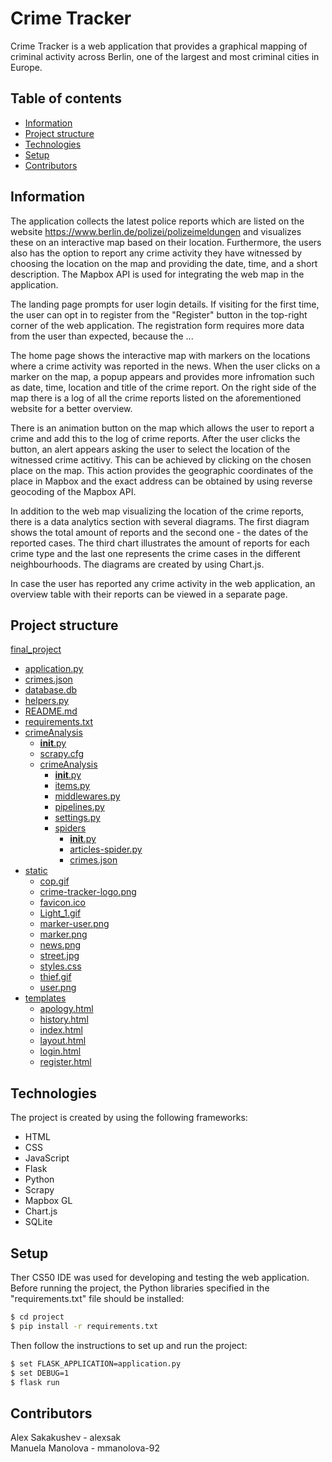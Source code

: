 # Crime Tracker

Crime Tracker is a web application that provides a graphical mapping of criminal activity across Berlin, one of the largest and most criminal cities in Europe.

## Table of contents
* [Information](#info)
* [Project structure](#projectstructure)
* [Technologies](#technologies)
* [Setup](#setup)
* [Contributors](#contributors)

## Information
The application collects the latest police reports which are listed on the website https://www.berlin.de/polizei/polizeimeldungen and visualizes these on an interactive map based on their location. Furthermore, the users also has the option to report any crime activity they have witnessed by choosing the location on the map and providing the date, time, and a short description. The Mapbox API is used for integrating the web map in the application.

The landing page prompts for user login details. If visiting for the first time, the user can opt in to register from the "Register" button in the top-right corner of the web application. The registration form requires more data from the user than expected, because the ...

The home page shows the interactive map with markers on the locations where a crime activity was reported in the news. When the user clicks on a marker on the map, a popup appears and provides more infromation such as date, time, location and title of the crime report. On the right side of the map there is a log of all the crime reports listed on the aforementioned website for a better overview.

There is an animation button on the map which allows the user to report a crime and add this to the log of crime reports. After the user clicks the button, an alert appears asking the user to select the location of the witnessed crime actitivy. This can be achieved by clicking on the chosen place on the map. This action provides the geographic coordinates of the place in Mapbox and the exact address can be obtained by using reverse geocoding of the Mapbox API.

In addition to the web map visualizing the location of the crime reports, there is a data analytics section with several diagrams. The first diagram shows the total amount of reports and the second one - the dates of the reported cases. The third chart illustrates the amount of reports for each crime type and the last one represents the crime cases in the different neighbourhoods. The diagrams are created by using Chart.js.

In case the user has reported any crime activity in the web application, an overview table with their reports can be viewed in a separate page.

## Project structure
[final_project](./final_project)
   * [application.py](./final_project/application.py)
   * [crimes.json](./final_project/crimes.json)
   * [database.db](./final_project/database.db)
   * [helpers.py](./final_project/helpers.py)
   * [README.md](./final_project/README.md)
   * [requirements.txt](./final_project/requirements.txt)
 * [crimeAnalysis](./crimeAnalysis)
    * [__init__.py](./crimeAnalysis/__init__.py)
    * [scrapy.cfg](./crimeAnalysis/scrapy.cfg)
    * [crimeAnalysis](./crimeAnalysis/crimeAnalysis)
        * [__init__.py](./crimeAnalysis/crimeAnalysis/__init__.py)
        * [items.py](./crimeAnalysis/crimeAnalysis/items.py)
        * [middlewares.py](./crimeAnalysis/crimeAnalysis/middlewares.py)
        * [pipelines.py](./crimeAnalysis/crimeAnalysis/pipelines.py)
        * [settings.py](./crimeAnalysis/crimeAnalysis/settings.py)
        * [spiders](./crimeAnalysis/crimeAnalysis/spiders)
            * [__init__.py](./crimeAnalysis/crimeAnalysis/spiders/__init__.py)
            * [articles-spider.py](./crimeAnalysis/crimeAnalysis/spiders/articles-spider.py)
            * [crimes.json](./crimeAnalysis/crimeAnalysis/spiders/crimes.json)
 * [static](./static)
    * [cop.gif](./static/cop.gif)
    * [crime-tracker-logo.png](./static/crime-tracker-logo.png)
    * [favicon.ico](./static/favicon.ico)
    * [Light_1.gif](./static/Light_1.gif)
    * [marker-user.png](./static/marker-user.png)
    * [marker.png](./static/marker.png)
    * [news.png](./static/news.png)
    * [street.jpg](./static/street.jpg)
    * [styles.css](./static/styles.css)
    * [thief.gif](./static/thief.gif)
    * [user.png](./static/user.png)
 * [templates](./templates)
    * [apology.html](./templates/apology.html)
    * [history.html](./templates/history.html)
    * [index.html](./templates/index.html)
    * [layout.html](./templates/layout.html)
    * [login.html](./templates/login.html)
    * [register.html](./templates/register.html)

## Technologies
The project is created by using the following frameworks:
* HTML
* CSS
* JavaScript
* Flask
* Python
* Scrapy
* Mapbox GL
* Chart.js
* SQLite

## Setup
Ther CS50 IDE was used for developing and testing the web application. Before running the project, the Python libraries specified in the "requirements.txt" file should be installed:

```bash
$ cd project
$ pip install -r requirements.txt
```

Then follow the instructions to set up and run the project:

```bash
$ set FLASK_APPLICATION=application.py
$ set DEBUG=1
$ flask run
```

## Contributors
Alex Sakakushev - alexsak <br/>
Manuela Manolova - mmanolova-92
